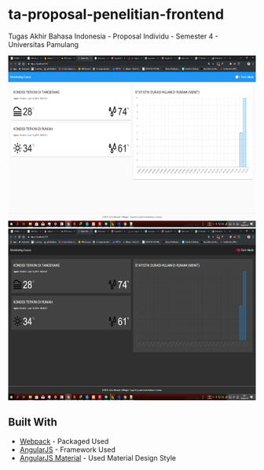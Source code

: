 # ta-proposal-penelitian-frontend
Tugas Akhir Bahasa Indonesia - Proposal Individu - Semester 4 - Universitas Pamulang

<img width="auto" height="350" src="./screenshoot/Screenshot (188).png">
<img width="auto" height="350" src="./screenshoot/Screenshot (189).png">

## Built With

* [Webpack](https://webpack.js.org/) - Packaged Used
* [AngularJS](https://angularjs.org/) - Framework Used
* [AngularJS Material](https://material.angularjs.org/) - Used Material Design Style
